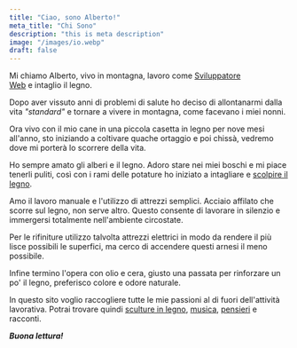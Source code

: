 ```yaml
---
title: "Ciao, sono Alberto!"
meta_title: "Chi Sono"
description: "this is meta description"
image: "/images/io.webp"
draft: false
---
```


Mi chiamo Alberto, vivo in montagna, lavoro come [Sviluppatore Web](https://reineristudio.com/) e intaglio il legno.

Dopo aver vissuto anni di problemi di salute ho deciso di allontanarmi dalla vita *"standard"* e tornare a vivere in montagna, come facevano i miei nonni.

Ora vivo con il mio cane in una piccola casetta in legno per nove mesi all'anno, sto iniziando a coltivare quache ortaggio e poi chissà, vedremo dove mi porterà lo scorrere della vita.

Ho sempre amato gli alberi e il legno. Adoro stare nei miei boschi e mi piace tenerli puliti, così con i rami delle potature ho iniziato a intagliare e [scolpire il legno](/sculture).

Amo il lavoro manuale e l'utilizzo di attrezzi semplici. Acciaio affilato che scorre sul legno, non serve altro. Questo consente di lavorare in silenzio e immergersi totalmente nell'ambiente circostate.

Per le rifiniture utilizzo talvolta attrezzi elettrici in modo da rendere il più lisce possibili le superfici, ma cerco di accendere questi arnesi il meno possibile.

Infine termino l'opera con olio e cera, giusto una passata per rinforzare un po' il legno, preferisco colore e odore naturale.

In questo sito voglio raccogliere tutte le mie passioni al di fuori dell'attività lavorativa. Potrai trovare quindi [sculture in legno](/sculture), [musica](/musica), [pensieri](/blog) e racconti.

<b>*Buona lettura!*</b>